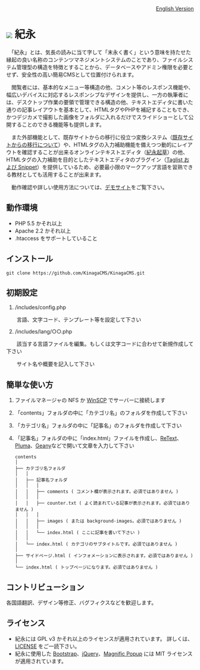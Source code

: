 <p align="right"><a href="README.md">English Version</a></p>

# ![](https://avatars3.githubusercontent.com/u/26238188?v=3&s=35) 紀永

　「紀永」とは、気長の読みに当て字して「末永く書く」という意味を持たせた縁起の良い名称のコンテンツマネジメントシステムのことであり、ファイルシステム管理型の構造を特徴とすることから、データベースやアドミン権限を必要とせず、安全性の高い簡易CMSとして位置付けられます。

　閲覧者には、基本的なメニュー等構造の他、コメント等のレスポンス機能や、幅広いデバイスに対応するレスポンシブなデザインを提供し、一方の執筆者には、デスクトップ作業の要領で管理できる構造の他、テキストエディタに書いた通りの記事レイアウトを基本として、HTMLタグやPHPを補記することもでき、かつデジカメで撮影した画像をフォルダに入れるだけでスライドショーとして公開することのできる機能等も提供します。

　また外部機能として、既存サイトからの移行に役立つ変換システム（[既存サイトからの移行について](http://xn--5rwx17a.xn--v8jtdudb.com/%E6%97%A2%E5%AD%98%E3%82%B5%E3%82%A4%E3%83%88%E3%81%8B%E3%82%89%E3%81%AE%E7%A7%BB%E8%A1%8C%E3%81%AB%E3%81%A4%E3%81%84%E3%81%A6)）や、HTMLタグの入力補助機能を備えつつ動的にレイアウトを確認することが出来るオンラインテキストエディタ（[紀永起草](http://xn--vl1al2s.xn--v8jtdudb.com)）の他、HTMLタグの入力補助を目的としたテキストエディタのプラグイン（[Taglist および Snippet](https://github.com/KinagaCMS)）を提供しているため、必要最小限のマークアップ言語を習熟できる教材としても活用することが出来ます。

　動作確認や詳しい使用方法については、[デモサイト](http://xn--5rwx17a.xn--v8jtdudb.com/)をご覧下さい。


## 動作環境

- PHP 5.5 かそれ以上
- Apache 2.2 かそれ以上
- .htaccess をサポートしていること



## インストール
	git clone https://github.com/KinagaCMS/KinagaCMS.git



## 初期設定

1.  /includes/config.php

　　言語、文字コード、テンプレート等を設定して下さい

2.  /includes/lang/○○.php

　　該当する言語ファイルを編集。もしくは文字コードに合わせて新規作成して下さい
  
　　サイト名や概要を記入して下さい


## 簡単な使い方

1.  ファイルマネージャの NFS か [WinSCP](https://winscp.net/) でサーバーに接続します
2.  「contents」フォルダの中に「カテゴリ名」のフォルダを作成して下さい
3.  「カテゴリ名」フォルダの中に「記事名」のフォルダを作成して下さい
4.  「記事名」フォルダの中に「index.html」ファイルを作成し、[ReText](https://github.com/retext-project/retext)、[Pluma](https://github.com/mate-desktop/pluma)、[Geany](https://github.com/geany/geany/)などで開いて文章を入力して下さい

		contents
		│
		├── カテゴリ名フォルダ
		│	│
		│	├── 記事名フォルダ
		│	│	│
		│	│	├── comments ( コメント欄が表示されます。必須ではありません )
		│	│	│
		│	│	├── counter.txt ( よく読まれている記事が表示されます。必須ではありません )
		│	│	│
		│	│	├── images ( または background-images。必須ではありません )
		│	│	│
		│	│	└── index.html ( ここに記事を書いて下さい )
		│	│
		│	└── index.html ( カテゴリのサブタイトルです。必須ではありません )
		│
		├── サイドページ.html ( インフォメーションに表示されます。必須ではありません )
		│
		└── index.html ( トップページになります。必須ではありません )



## コントリビューション
各国語翻訳、デザイン等修正、バグフィクスなどを歓迎します。



## ライセンス

- 紀永には GPL v3 かそれ以上のライセンスが適用されています。 詳しくは、[LICENSE](LICENSE) をご一読下さい。
- 紀永に使用した [Bootstrap](http://getbootstrap.com/)、[jQuery](http://jquery.com/)、[Magnific Popup](http://dimsemenov.com/plugins/magnific-popup/) には MIT ライセンスが適用されています。

